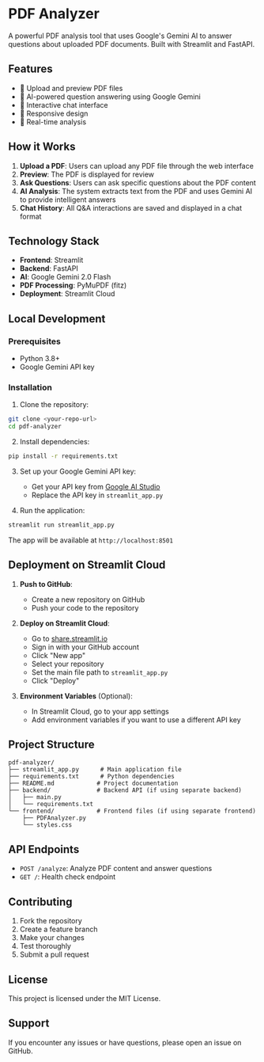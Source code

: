 # PDF Analyzer

A powerful PDF analysis tool that uses Google's Gemini AI to answer questions about uploaded PDF documents. Built with Streamlit and FastAPI.

## Features

- 📄 Upload and preview PDF files
- 🤖 AI-powered question answering using Google Gemini
- 💬 Interactive chat interface
- 📱 Responsive design
- 🔄 Real-time analysis

## How it Works

1. **Upload a PDF**: Users can upload any PDF file through the web interface
2. **Preview**: The PDF is displayed for review
3. **Ask Questions**: Users can ask specific questions about the PDF content
4. **AI Analysis**: The system extracts text from the PDF and uses Gemini AI to provide intelligent answers
5. **Chat History**: All Q&A interactions are saved and displayed in a chat format

## Technology Stack

- **Frontend**: Streamlit
- **Backend**: FastAPI
- **AI**: Google Gemini 2.0 Flash
- **PDF Processing**: PyMuPDF (fitz)
- **Deployment**: Streamlit Cloud

## Local Development

### Prerequisites

- Python 3.8+
- Google Gemini API key

### Installation

1. Clone the repository:
```bash
git clone <your-repo-url>
cd pdf-analyzer
```

2. Install dependencies:
```bash
pip install -r requirements.txt
```

3. Set up your Google Gemini API key:
   - Get your API key from [Google AI Studio](https://makersuite.google.com/app/apikey)
   - Replace the API key in `streamlit_app.py`

4. Run the application:
```bash
streamlit run streamlit_app.py
```

The app will be available at `http://localhost:8501`

## Deployment on Streamlit Cloud

1. **Push to GitHub**: 
   - Create a new repository on GitHub
   - Push your code to the repository

2. **Deploy on Streamlit Cloud**:
   - Go to [share.streamlit.io](https://share.streamlit.io)
   - Sign in with your GitHub account
   - Click "New app"
   - Select your repository
   - Set the main file path to `streamlit_app.py`
   - Click "Deploy"

3. **Environment Variables** (Optional):
   - In Streamlit Cloud, go to your app settings
   - Add environment variables if you want to use a different API key

## Project Structure

```
pdf-analyzer/
├── streamlit_app.py      # Main application file
├── requirements.txt      # Python dependencies
├── README.md            # Project documentation
├── backend/             # Backend API (if using separate backend)
│   ├── main.py
│   └── requirements.txt
└── frontend/            # Frontend files (if using separate frontend)
    ├── PDFAnalyzer.py
    └── styles.css
```

## API Endpoints

- `POST /analyze`: Analyze PDF content and answer questions
- `GET /`: Health check endpoint

## Contributing

1. Fork the repository
2. Create a feature branch
3. Make your changes
4. Test thoroughly
5. Submit a pull request

## License

This project is licensed under the MIT License.

## Support

If you encounter any issues or have questions, please open an issue on GitHub. 
